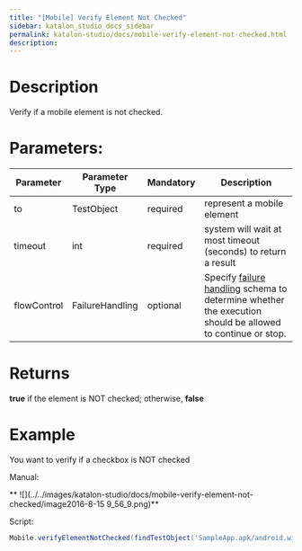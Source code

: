 ```yaml
---
title: "[Mobile] Verify Element Not Checked" 
sidebar: katalon_studio_docs_sidebar
permalink: katalon-studio/docs/mobile-verify-element-not-checked.html 
description: 
---
```

Description
===========

Verify if a mobile element is not checked.    

Parameters:  
=============

<table><thead><tr><th>Parameter</th><th>Parameter Type</th><th>Mandatory</th><th>Description</th></tr></thead><tbody><tr><td><span>to</span></td><td><span>TestObject&nbsp;</span></td><td><span>required</span></td><td>represent a mobile element</td></tr><tr><td><span>timeout&nbsp;</span></td><td><span>int</span></td><td><span>required</span></td><td>system will wait at most timeout (seconds) to return a result</td></tr><tr><td><span>flowControl</span></td><td><span>FailureHandling</span></td><td><span>optional</span></td><td><span>Spec</span><span>ify </span><a href="https://docs.katalon.com/x/qAAM" rel="nofollow">failure handling</a><span> schema to determine whether the execution should be allowed to continue or stop.</span></td></tr></tbody></table>

Returns
=======

**true** if the element is NOT checked; otherwise, **false**

Example
=======

You want to verify if a checkbox is NOT checked 

Manual: 

** ![](../../images/katalon-studio/docs/mobile-verify-element-not-checked/image2016-8-15 9_56_9.png)**

Script:

```groovy
Mobile.verifyElementNotChecked(findTestObject('SampleApp.apk/android.widget.CheckBox - Checkbox0'), 10)
```